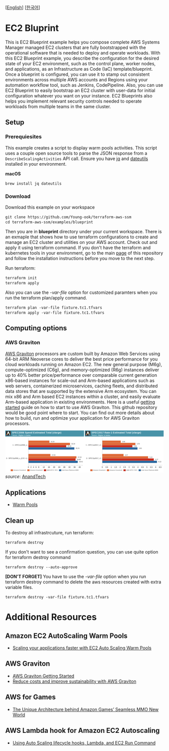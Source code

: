 [[English](README.md)] [[한국어](README.ko.md)]

# EC2 Bluprint
This is EC2 Blueprint example helps you compose complete AWS Systems Manager managed EC2 clusters that are fully bootstrapped with the operational software that is needed to deploy and operate workloads. With this EC2 Blueprint example, you describe the configuration for the desired state of your EC2 environment, such as the control plane, worker nodes, and applications, as an Infrastructure as Code (IaC) template/blueprint. Once a blueprint is configured, you can use it to stamp out consistent environments across multiple AWS accounts and Regions using your automation workflow tool, such as Jenkins, CodePipeline. Also, you can use EC2 Blueprint to easily bootstrap an EC2 cluster with user-data for initial configuration whatever you want on your instance. EC2 Blueprints also helps you implement relevant security controls needed to operate workloads from multiple teams in the same cluster.

## Setup
### Prerequiesites
This example creates a script to display warm pools activities. This script uses a couple open source tools to parse the JSON response from a `DescribeScalingActivities` API call. Ensure you have [jq](https://stedolan.github.io/jq/download/) and [dateutils](http://www.fresse.org/dateutils/) installed in your environment.

**macOS**
```
brew install jq dateutils
```

### Download
Download this example on your workspace
```
git clone https://github.com/Young-ook/terraform-aws-ssm
cd terraform-aws-ssm/examples/blueprint
```

Then you are in **blueprint** directory under your current workspace. There is an exmaple that shows how to use terraform configurations to create and manage an EC2 cluster and utilities on your AWS account. Check out and apply it using terraform command. If you don't have the terraform and kubernetes tools in your environment, go to the main [page](https://github.com/Young-ook/terraform-aws-ssm) of this repository and follow the installation instructions before you move to the next step.

Run terraform:
```
terraform init
terraform apply
```
Also you can use the *-var-file* option for customized paramters when you run the terraform plan/apply command.
```
terraform plan -var-file fixture.tc1.tfvars
terraform apply -var-file fixture.tc1.tfvars
```

## Computing options
### AWS Graviton
[AWS Graviton](https://aws.amazon.com/ec2/graviton/) processors are custom built by Amazon Web Services using 64-bit ARM Neoverse cores to deliver the best price performance for you cloud workloads running on Amazon EC2. The new general purpose (M6g), compute-optimized (C6g), and memory-optimized (R6g) instances deliver up to 40% better price/performance over comparable current generation x86-based instances for scale-out and Arm-based applications such as web servers, containerized microservices, caching fleets, and distributed data stores that are supported by the extensive Arm ecosystem. You can mix x86 and Arm based EC2 instances within a cluster, and easily evaluate Arm-based application in existing environments. Here is a useful [getting started](https://github.com/aws/aws-graviton-getting-started) guide on how to start to use AWS Graviton. This github repository would be good point where to start. You can find out more details about how to build, run and optimize your application for AWS Graviton processors.

![aws-graviton2-perf](../../images/aws-graviton2-perf.png)
*source*: [AnandTech](https://www.anandtech.com/show/15578/cloud-clash-amazon-graviton2-arm-against-intel-and-amd)

## Applications
- [Warm Pools](./apps/README.md#ec2-auto-scaling-warm-pools)

## Clean up
To destroy all infrastrcuture, run terraform:
```
terraform destroy
```

If you don't want to see a confirmation question, you can use quite option for terraform destroy command
```
terraform destroy --auto-approve
```

**[DON'T FORGET]** You have to use the *-var-file* option when you run terraform destroy command to delete the aws resources created with extra variable files.
```
terraform destroy -var-file fixture.tc1.tfvars
```

# Additional Resources
## Amazon EC2 AutoScaling Warm Pools
- [Scaling your applications faster with EC2 Auto Scaling Warm Pools](https://aws.amazon.com/blogs/compute/scaling-your-applications-faster-with-ec2-auto-scaling-warm-pools/)

## AWS Graviton
- [AWS Graviton Getting Started](https://github.com/aws/aws-graviton-getting-started)
- [Reduce costs and improve sustainability with AWS Graviton](https://catalog.workshops.aws/graviton/en-US)

## AWS for Games
- [The Unique Architecture behind Amazon Games’ Seamless MMO New World](https://aws.amazon.com/blogs/gametech/the-unique-architecture-behind-amazon-games-seamless-mmo-new-world/)

## AWS Lambda hook for Amazon EC2 Autoscaling
- [Using Auto Scaling lifecycle hooks, Lambda, and EC2 Run Command](https://github.com/aws-samples/aws-lambda-lifecycle-hooks-function)
